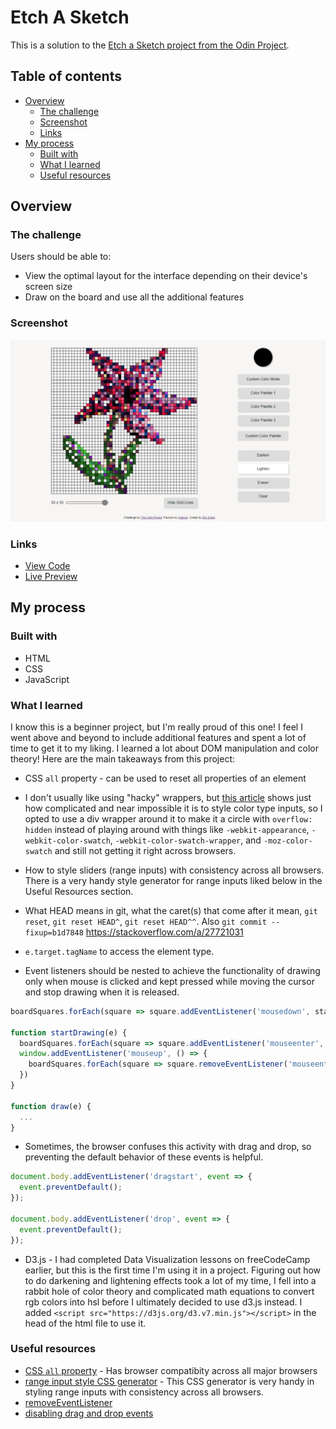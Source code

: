 # Etch A Sketch

This is a solution to the [Etch a Sketch project from the Odin Project](https://www.theodinproject.com/lessons/foundations-etch-a-sketch). 

## Table of contents

- [Overview](#overview)
  - [The challenge](#the-challenge)
  - [Screenshot](#screenshot)
  - [Links](#links)
- [My process](#my-process)
  - [Built with](#built-with)
  - [What I learned](#what-i-learned)
  - [Useful resources](#useful-resources)

## Overview

### The challenge

Users should be able to:

- View the optimal layout for the interface depending on their device's screen size
- Draw on the board and use all the additional features

### Screenshot

![](./screenshot.jpeg)

### Links

- [View Code](https://github.com/elizerdim/etch-a-sketch)
- [Live Preview](https://elizerdim.github.io/etch-a-sketch/)

## My process

### Built with

- HTML
- CSS
- JavaScript

### What I learned

I know this is a beginner project, but I'm really proud of this one! I feel I went above and beyond to include additional features and spent a lot of time to get it to my liking. I learned a lot about DOM manipulation and color theory! Here are the main takeaways from this project:

- CSS ```all``` property - can be used to reset all properties of an element

- I don't usually like using "hacky" wrappers, but [this article](https://css-tricks.com/color-inputs-a-deep-dive-into-cross-browser-differences/) shows just how complicated and near impossible it is to style color type inputs, so I opted to use a div wrapper around it to make it a circle with ```overflow: hidden``` instead of playing around with things like ```-webkit-appearance```, ```-webkit-color-swatch```, ```-webkit-color-swatch-wrapper```, and ```-moz-color-swatch``` and still not getting it right across browsers.

- How to style sliders (range inputs) with consistency across all browsers. There is a very handy style generator for range inputs liked below in the Useful Resources section.

- What HEAD means in git, what the caret(s) that come after it mean, ```git reset```, ```git reset HEAD^```, ```git reset HEAD^^```. Also ```git commit --fixup=b1d7848``` https://stackoverflow.com/a/27721031

- ```e.target.tagName``` to access the element type.

- Event listeners should be nested to achieve the functionality of drawing only when mouse is clicked and kept pressed while moving the cursor and stop drawing when it is released.

```js
boardSquares.forEach(square => square.addEventListener('mousedown', startDrawing));

function startDrawing(e) {
  boardSquares.forEach(square => square.addEventListener('mouseenter', draw));
  window.addEventListener('mouseup', () => {
    boardSquares.forEach(square => square.removeEventListener('mouseenter', draw))
  })
}

function draw(e) {
  ...
}
```

- Sometimes, the browser confuses this activity with drag and drop, so preventing the default behavior of these events is helpful.

```js
document.body.addEventListener('dragstart', event => {
  event.preventDefault();
});

document.body.addEventListener('drop', event => {
  event.preventDefault();
});
```

- D3.js - I had completed Data Visualization lessons on freeCodeCamp earlier, but this is the first time I'm using it in a project. Figuring out how to do darkening and lightening effects took a lot of my time, I fell into a rabbit hole of color theory and complicated math equations to convert rgb colors into hsl before I ultimately decided to use d3.js instead. I added ```<script src="https://d3js.org/d3.v7.min.js"></script>``` in the head of the html file to use it.

### Useful resources

- [CSS ```all``` property](https://developer.mozilla.org/en-US/docs/Web/CSS/all) - Has browser compatibity across all major browsers
- [range input style CSS generator](https://range-input-css.netlify.app/) - This CSS generator is very handy in styling range inputs with consistency across all browsers.
- [removeEventListener](https://www.reddit.com/r/learnjavascript/comments/101i2ca/comment/j2nq9sx/?utm_source=share&utm_medium=web3x&utm_name=web3xcss&utm_term=1&utm_content=share_button)
- [disabling drag and drop events](https://bobbyhadz.com/blog/disable-drag-and-drop-in-javascript#disabling-drag-and-drop-for-all-elements-in-the-document)